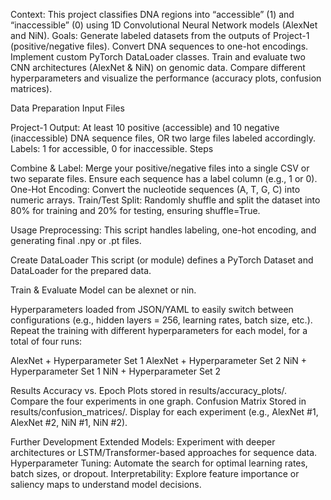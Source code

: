 Context: This project classifies DNA regions into “accessible” (1) and “inaccessible” (0) using 1D Convolutional Neural Network models (AlexNet and NiN).
Goals:
Generate labeled datasets from the outputs of Project-1 (positive/negative files).
Convert DNA sequences to one-hot encodings.
Implement custom PyTorch DataLoader classes.
Train and evaluate two CNN architectures (AlexNet & NiN) on genomic data.
Compare different hyperparameters and visualize the performance (accuracy plots, confusion matrices).

Data Preparation
Input Files

Project-1 Output: At least 10 positive (accessible) and 10 negative (inaccessible) DNA sequence files, OR two large files labeled accordingly.
Labels: 1 for accessible, 0 for inaccessible.
Steps

Combine & Label: Merge your positive/negative files into a single CSV or two separate files. Ensure each sequence has a label column (e.g., 1 or 0).
One-Hot Encoding: Convert the nucleotide sequences (A, T, G, C) into numeric arrays.
Train/Test Split: Randomly shuffle and split the dataset into 80% for training and 20% for testing, ensuring shuffle=True.

Usage
Preprocessing: This script handles labeling, one-hot encoding, and generating final .npy or .pt files.

Create DataLoader
This script (or module) defines a PyTorch Dataset and DataLoader for the prepared data.

Train & Evaluate
Model can be alexnet or nin.

Hyperparameters loaded from JSON/YAML to easily switch between configurations (e.g., hidden layers = 256, learning rates, batch size, etc.).
Repeat the training with different hyperparameters for each model, for a total of four runs:

AlexNet + Hyperparameter Set 1
AlexNet + Hyperparameter Set 2
NiN + Hyperparameter Set 1
NiN + Hyperparameter Set 2

Results
Accuracy vs. Epoch
Plots stored in results/accuracy_plots/.
Compare the four experiments in one graph.
Confusion Matrix
Stored in results/confusion_matrices/.
Display for each experiment (e.g., AlexNet #1, AlexNet #2, NiN #1, NiN #2).

Further Development
Extended Models: Experiment with deeper architectures or LSTM/Transformer-based approaches for sequence data.
Hyperparameter Tuning: Automate the search for optimal learning rates, batch sizes, or dropout.
Interpretability: Explore feature importance or saliency maps to understand model decisions.
